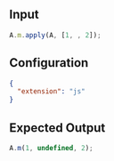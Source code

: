 
## Input
```javascript input
A.m.apply(A, [1, , 2]);
```

## Configuration
```json configuration
{
  "extension": "js"
}
```

## Expected Output
```javascript expected output
A.m(1, undefined, 2);
```
